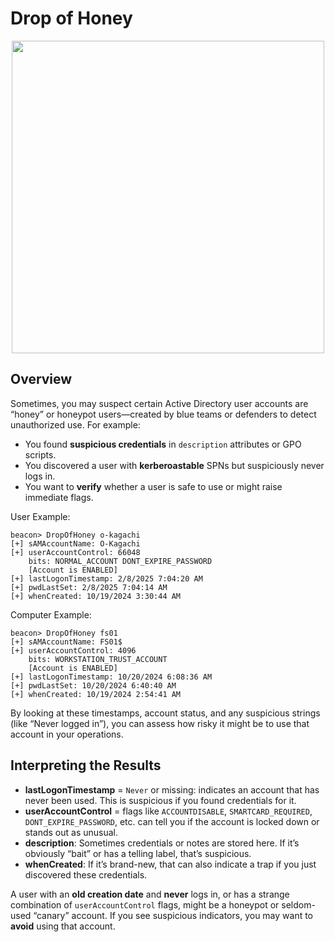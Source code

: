 # Drop of Honey 

<p align="center">
  <img src="https://cards.scryfall.io/large/front/2/6/26e090d4-e7fe-403c-9aca-05c1b45ed238.jpg?1562902230" width="500">

## Overview

Sometimes, you may suspect certain Active Directory user accounts are “honey” or honeypot users—created by blue teams or defenders to detect unauthorized use. For example:

- You found **suspicious credentials** in `description` attributes or GPO scripts.  
- You discovered a user with **kerberoastable** SPNs but suspiciously never logs in.  
- You want to **verify** whether a user is safe to use or might raise immediate flags.

User Example:
```
beacon> DropOfHoney o-kagachi
[+] sAMAccountName: O-Kagachi
[+] userAccountControl: 66048
    bits: NORMAL_ACCOUNT DONT_EXPIRE_PASSWORD 
    [Account is ENABLED]
[+] lastLogonTimestamp: 2/8/2025 7:04:20 AM
[+] pwdLastSet: 2/8/2025 7:04:14 AM
[+] whenCreated: 10/19/2024 3:30:44 AM
```
Computer Example:
```
beacon> DropOfHoney fs01
[+] sAMAccountName: FS01$
[+] userAccountControl: 4096
    bits: WORKSTATION_TRUST_ACCOUNT 
    [Account is ENABLED]
[+] lastLogonTimestamp: 10/20/2024 6:08:36 AM
[+] pwdLastSet: 10/20/2024 6:40:40 AM
[+] whenCreated: 10/19/2024 2:54:41 AM
```

By looking at these timestamps, account status, and any suspicious strings (like “Never logged in”), you can assess how risky it might be to use that account in your operations.


## Interpreting the Results

- **lastLogonTimestamp** = `Never` or missing: indicates an account that has never been used. This is suspicious if you found credentials for it.  
- **userAccountControl** = flags like `ACCOUNTDISABLE`, `SMARTCARD_REQUIRED`, `DONT_EXPIRE_PASSWORD`, etc. can tell you if the account is locked down or stands out as unusual.  
- **description**: Sometimes credentials or notes are stored here. If it’s obviously “bait” or has a telling label, that’s suspicious.  
- **whenCreated**: If it’s brand-new, that can also indicate a trap if you just discovered these credentials.  

A user with an **old creation date** and **never** logs in, or has a strange combination of `userAccountControl` flags, might be a honeypot or seldom-used “canary” account. If you see suspicious indicators, you may want to **avoid** using that account.
